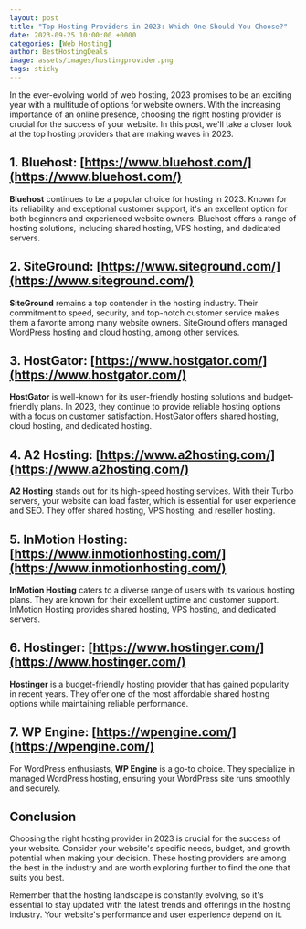 ```yaml
---
layout: post
title: "Top Hosting Providers in 2023: Which One Should You Choose?"
date: 2023-09-25 10:00:00 +0000
categories: [Web Hosting]
author: BestHostingDeals
image: assets/images/hostingprovider.png
tags: sticky
---
```


In the ever-evolving world of web hosting, 2023 promises to be an exciting year with a multitude of options for website owners. With the increasing importance of an online presence, choosing the right hosting provider is crucial for the success of your website. In this post, we'll take a closer look at the top hosting providers that are making waves in 2023.

## 1. Bluehost: [https://www.bluehost.com/](https://www.bluehost.com/)

**Bluehost** continues to be a popular choice for hosting in 2023. Known for its reliability and exceptional customer support, it's an excellent option for both beginners and experienced website owners. Bluehost offers a range of hosting solutions, including shared hosting, VPS hosting, and dedicated servers.

## 2. SiteGround: [https://www.siteground.com/](https://www.siteground.com/)


**SiteGround** remains a top contender in the hosting industry. Their commitment to speed, security, and top-notch customer service makes them a favorite among many website owners. SiteGround offers managed WordPress hosting and cloud hosting, among other services.

## 3. HostGator: [https://www.hostgator.com/](https://www.hostgator.com/)


**HostGator** is well-known for its user-friendly hosting solutions and budget-friendly plans. In 2023, they continue to provide reliable hosting options with a focus on customer satisfaction. HostGator offers shared hosting, cloud hosting, and dedicated hosting.

## 4. A2 Hosting: [https://www.a2hosting.com/](https://www.a2hosting.com/)


**A2 Hosting** stands out for its high-speed hosting services. With their Turbo servers, your website can load faster, which is essential for user experience and SEO. They offer shared hosting, VPS hosting, and reseller hosting.

## 5. InMotion Hosting: [https://www.inmotionhosting.com/](https://www.inmotionhosting.com/)


**InMotion Hosting** caters to a diverse range of users with its various hosting plans. They are known for their excellent uptime and customer support. InMotion Hosting provides shared hosting, VPS hosting, and dedicated servers.

## 6. Hostinger: [https://www.hostinger.com/](https://www.hostinger.com/)


**Hostinger** is a budget-friendly hosting provider that has gained popularity in recent years. They offer one of the most affordable shared hosting options while maintaining reliable performance.

## 7. WP Engine: [https://wpengine.com/](https://wpengine.com/)


For WordPress enthusiasts, **WP Engine** is a go-to choice. They specialize in managed WordPress hosting, ensuring your WordPress site runs smoothly and securely.

## Conclusion

Choosing the right hosting provider in 2023 is crucial for the success of your website. Consider your website's specific needs, budget, and growth potential when making your decision. These hosting providers are among the best in the industry and are worth exploring further to find the one that suits you best.

Remember that the hosting landscape is constantly evolving, so it's essential to stay updated with the latest trends and offerings in the hosting industry. Your website's performance and user experience depend on it.
